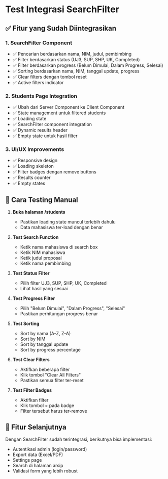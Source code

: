 # Test Integrasi SearchFilter

## ✅ Fitur yang Sudah Diintegrasikan

### 1. SearchFilter Component
- ✅ Pencarian berdasarkan nama, NIM, judul, pembimbing
- ✅ Filter berdasarkan status (UJ3, SUP, SHP, UK, Completed)
- ✅ Filter berdasarkan progress (Belum Dimulai, Dalam Progress, Selesai)
- ✅ Sorting berdasarkan nama, NIM, tanggal update, progress
- ✅ Clear filters dengan tombol reset
- ✅ Active filters indicator

### 2. Students Page Integration
- ✅ Ubah dari Server Component ke Client Component
- ✅ State management untuk filtered students
- ✅ Loading state
- ✅ SearchFilter component integration
- ✅ Dynamic results header
- ✅ Empty state untuk hasil filter

### 3. UI/UX Improvements
- ✅ Responsive design
- ✅ Loading skeleton
- ✅ Filter badges dengan remove buttons
- ✅ Results counter
- ✅ Empty states

## 🧪 Cara Testing Manual

1. **Buka halaman /students**
   - Pastikan loading state muncul terlebih dahulu
   - Data mahasiswa ter-load dengan benar

2. **Test Search Function**
   - Ketik nama mahasiswa di search box
   - Ketik NIM mahasiswa
   - Ketik judul proposal
   - Ketik nama pembimbing

3. **Test Status Filter**
   - Pilih filter UJ3, SUP, SHP, UK, Completed
   - Lihat hasil yang sesuai

4. **Test Progress Filter**
   - Pilih "Belum Dimulai", "Dalam Progress", "Selesai"
   - Pastikan perhitungan progress benar

5. **Test Sorting**
   - Sort by nama (A-Z, Z-A)
   - Sort by NIM
   - Sort by tanggal update
   - Sort by progress percentage

6. **Test Clear Filters**
   - Aktifkan beberapa filter
   - Klik tombol "Clear All Filters"
   - Pastikan semua filter ter-reset

7. **Test Filter Badges**
   - Aktifkan filter
   - Klik tombol × pada badge
   - Filter tersebut harus ter-remove

## 🎯 Fitur Selanjutnya

Dengan SearchFilter sudah terintegrasi, berikutnya bisa implementasi:
- Autentikasi admin (login/password)
- Export data (Excel/PDF)
- Settings page
- Search di halaman arsip
- Validasi form yang lebih robust
